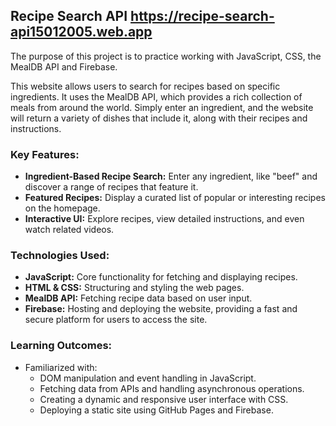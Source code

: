 ## Recipe Search API https://recipe-search-api15012005.web.app

The purpose of this project is to practice working with JavaScript, CSS, the MealDB API and Firebase.

This website allows users to search for recipes based on specific ingredients. It uses the MealDB API, which provides a rich collection of meals from around the world. Simply enter an ingredient, and the website will return a variety of dishes that include it, along with their recipes and instructions.

### Key Features:

- **Ingredient-Based Recipe Search:** Enter any ingredient, like "beef" and discover a range of recipes that feature it.
- **Featured Recipes:** Display a curated list of popular or interesting recipes on the homepage.
- **Interactive UI:** Explore recipes, view detailed instructions, and even watch related videos.

### Technologies Used:

- **JavaScript:** Core functionality for fetching and displaying recipes.
- **HTML & CSS:** Structuring and styling the web pages.
- **MealDB API:** Fetching recipe data based on user input.
- **Firebase:** Hosting and deploying the website, providing a fast and secure platform for users to access the site.


### Learning Outcomes:

- Familiarized with:
  - DOM manipulation and event handling in JavaScript.
  - Fetching data from APIs and handling asynchronous operations.
  - Creating a dynamic and responsive user interface with CSS.
  - Deploying a static site using GitHub Pages and Firebase.

